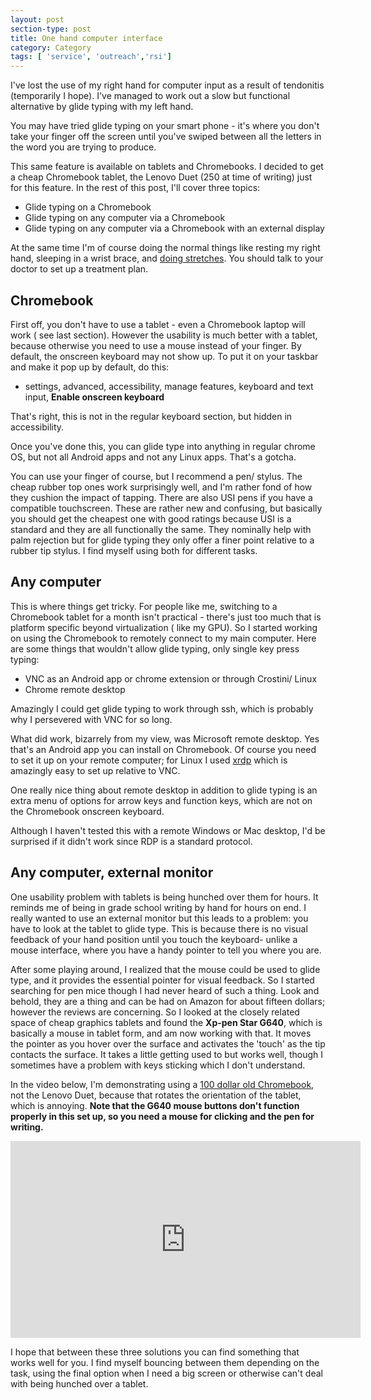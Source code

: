 ```yaml
---
layout: post
section-type: post
title: One hand computer interface
category: Category
tags: [ 'service', 'outreach','rsi']
---
```

I've lost the use of my right hand for computer  input as a result of tendonitis (temporarily  I hope). I've managed to work out a slow but functional alternative by glide typing with my left hand.

You may have tried glide typing on your smart phone - it's where you don't take your finger off the screen until you've swiped between all the letters in the word you are trying to produce.

This same feature is available on tablets and Chromebooks. I decided to get a cheap Chromebook tablet, the Lenovo Duet (250 at time of writing)  just for this feature. In the rest of this post, I'll cover three topics:

- Glide typing on a Chromebook
- Glide typing on any computer via a Chromebook
- Glide typing on any computer via a Chromebook with an external display

At the same time I'm of course doing the normal things like resting my right hand, sleeping in a wrist brace, and [doing stretches](https://www.rsipain.com/stretching-exercises.php). You should talk to your doctor to set up a treatment plan.

## Chromebook

First off, you don't have to use a tablet - even a Chromebook laptop will work ( see last section).
 However the usability is much better with a tablet, because otherwise you need to use a mouse instead of your finger.
 By default, the onscreen keyboard may not  show up. To put it on your taskbar and make it pop up by default, do this:

 - settings, advanced, accessibility, manage features, keyboard and text input, **Enable onscreen keyboard**

That's right, this is not in the regular keyboard section, but hidden in accessibility.

Once you've done this, you can glide type into anything in regular chrome OS, but not all Android apps and not any Linux apps. That's a gotcha.

You can use your finger of course, but  I recommend a pen/ stylus. The cheap rubber top ones work surprisingly well, and I'm rather fond of how they cushion the impact of tapping. There are also USI pens if you have a compatible touchscreen. These are rather new and confusing, but basically you should get the cheapest one with good ratings because USI is a standard and they are all functionally the same. They nominally help with  palm rejection but for glide typing they only offer a finer point relative to a rubber tip stylus. I find myself using both for different tasks.

## Any computer

This is where things get tricky. For people like me, switching to a Chromebook tablet for a month isn't practical - there's just too much that is platform specific beyond virtualization ( like my GPU).
So I started working on using the Chromebook to remotely connect to my main computer. Here are some things that wouldn't allow glide typing, only single key press typing:

- VNC as an Android app or chrome extension or through Crostini/ Linux
- Chrome remote desktop

Amazingly I could get  glide typing to work through ssh, which is probably why I persevered with VNC for so long.

What did work, bizarrely from my view, was Microsoft remote desktop. Yes that's an Android app you can install on Chromebook. Of course you need to set it up on your remote computer; for Linux I used [xrdp](https://linuxize.com/post/how-to-install-xrdp-on-ubuntu-18-04/) which  is amazingly easy to  set up relative to VNC.

One really nice thing about remote desktop in addition to glide typing  is an extra menu of options for arrow keys and function keys, which are not on the Chromebook onscreen keyboard.

Although I haven't tested this with a remote Windows or Mac desktop, I'd be surprised if it didn't work since RDP is a standard protocol.

## Any computer, external monitor

One usability problem with tablets is being hunched over them for hours. It reminds me of being in grade school writing by hand for hours on end. I really wanted to use an external monitor but this leads to a problem: you have to look at the tablet to glide type. This is because there is no visual feedback of your hand position until you touch the keyboard- unlike a mouse interface, where you have a handy pointer to tell you where you are. 

After some playing around, I  realized that the mouse could be used to glide type, and it provides the essential pointer for visual feedback. So I started searching for pen mice though I had never heard of such a thing. Look and behold, they are a thing and can be had on Amazon for about fifteen dollars; however the reviews are concerning. So I looked at the closely related space of cheap graphics tablets and found the **Xp-pen Star G640**,  which is basically a mouse in tablet form, and am now working with that. It moves the pointer as you  hover over the surface and activates the 'touch' as the tip contacts the surface. It takes a little getting used to but works well, though I sometimes have a problem with keys sticking which I don't understand. 

In the video below,  I'm demonstrating using a [100 dollar old Chromebook](https://www.walmart.com/ip/Lenovo-N22-20-Chromebook-Intel-Celeron-1-60-GHz-4GB-Ram-16GB-Chrome-OS-Scratch-and-Dent/964042955?wmlspartner=wlpa&selectedSellerId=101007949&&adid=22222222227431339884&wl0=&wl1=g&wl2=c&wl3=513788782795&wl4=aud-430887228898:pla-1250006380924&wl5=9013521&wl6=&wl7=&wl8=&wl9=pla&wl10=141452483&wl11=online&wl12=964042955&veh=sem&gclid=Cj0KCQjwppSEBhCGARIsANIs4p6MEfw8NOqz5L0HlD3THCzuquuc54EBmqT_HPbksuT9mdyYSBvXftIaArDrEALw_wcB&gclsrc=aw.ds), not the Lenovo Duet, because that rotates the orientation of the tablet, which is annoying. **Note that the G640 mouse buttons don't function properly in this set up, so you need a mouse for clicking and the pen for writing.**

<iframe width="560" height="315" src="https://www.youtube.com/embed/AvUJp75DM54"  frameborder="0" allow="accelerometer; autoplay; clipboard-write; encrypted-media; gyroscope; picture-in-picture" allowfullscreen></iframe>

I hope that between these three solutions you can find something that works well for you. I find myself bouncing between them depending on the task, using the final option when I need a big screen or otherwise can't deal with being hunched over a tablet.